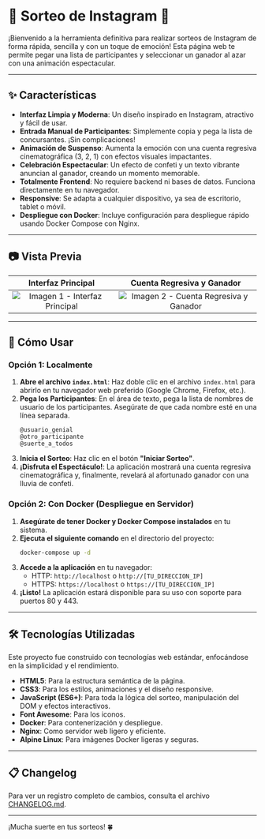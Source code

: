 # 🎉 Sorteo de Instagram 🎉

¡Bienvenido a la herramienta definitiva para realizar sorteos de Instagram de forma rápida, sencilla y con un toque de emoción! Esta página web te permite pegar una lista de participantes y seleccionar un ganador al azar con una animación espectacular.

---

## ✨ Características

- **Interfaz Limpia y Moderna**: Un diseño inspirado en Instagram, atractivo y fácil de usar.
- **Entrada Manual de Participantes**: Simplemente copia y pega la lista de concursantes. ¡Sin complicaciones!
- **Animación de Suspenso**: Aumenta la emoción con una cuenta regresiva cinematográfica (3, 2, 1) con efectos visuales impactantes.
- **Celebración Espectacular**: Un efecto de confeti y un texto vibrante anuncian al ganador, creando un momento memorable.
- **Totalmente Frontend**: No requiere backend ni bases de datos. Funciona directamente en tu navegador.
- **Responsive**: Se adapta a cualquier dispositivo, ya sea de escritorio, tablet o móvil.
- **Despliegue con Docker**: Incluye configuración para despliegue rápido usando Docker Compose con Nginx.

---

## 📷 Vista Previa

**Interfaz Principal** | **Cuenta Regresiva y Ganador**
:---: | :---:
![Imagen 1 - Interfaz Principal](imagen1.png) | ![Imagen 2 - Cuenta Regresiva y Ganador](imagen2.png)

---

## 🚀 Cómo Usar

### Opción 1: Localmente
1.  **Abre el archivo `index.html`**: Haz doble clic en el archivo `index.html` para abrirlo en tu navegador web preferido (Google Chrome, Firefox, etc.).
2.  **Pega los Participantes**: En el área de texto, pega la lista de nombres de usuario de los participantes. Asegúrate de que cada nombre esté en una línea separada.
    ```
    @usuario_genial
    @otro_participante
    @suerte_a_todos
    ```
3. **Inicia el Sorteo**: Haz clic en el botón **"Iniciar Sorteo"**.
4.  **¡Disfruta el Espectáculo!**: La aplicación mostrará una cuenta regresiva cinematográfica y, finalmente, revelará al afortunado ganador con una lluvia de confeti.

### Opción 2: Con Docker (Despliegue en Servidor)
1.  **Asegúrate de tener Docker y Docker Compose instalados** en tu sistema.
2.  **Ejecuta el siguiente comando** en el directorio del proyecto:
    ```bash
    docker-compose up -d
    ```
3.  **Accede a la aplicación** en tu navegador:
    - HTTP: `http://localhost` o `http://[TU_DIRECCION_IP]`
    - HTTPS: `https://localhost` o `https://[TU_DIRECCION_IP]`
4.  **¡Listo!** La aplicación estará disponible para su uso con soporte para puertos 80 y 443.

---

## 🛠️ Tecnologías Utilizadas

Este proyecto fue construido con tecnologías web estándar, enfocándose en la simplicidad y el rendimiento.

- **HTML5**: Para la estructura semántica de la página.
- **CSS3**: Para los estilos, animaciones y el diseño responsive.
- **JavaScript (ES6+)**: Para toda la lógica del sorteo, manipulación del DOM y efectos interactivos.
- **Font Awesome**: Para los iconos.
- **Docker**: Para contenerización y despliegue.
- **Nginx**: Como servidor web ligero y eficiente.
- **Alpine Linux**: Para imágenes Docker ligeras y seguras.

---

## 📋 Changelog

Para ver un registro completo de cambios, consulta el archivo [CHANGELOG.md](CHANGELOG.md).

---

¡Mucha suerte en tus sorteos! 🍀